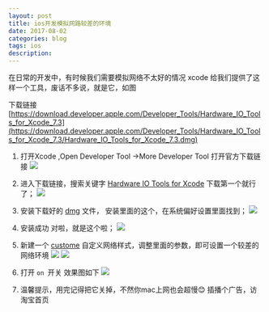 ```yaml
---
layout: post
title: ios开发模拟网路较差的环境
date: 2017-08-02
categories: blog
tags: ios
description: 
---
```






在日常的开发中，有时候我们需要模拟网络不太好的情况
xcode 给我们提供了这样一个工具，废话不多说，就是它，如图

下载链接 [https://download.developer.apple.com/Developer_Tools/Hardware_IO_Tools_for_Xcode_7.3](https://download.developer.apple.com/Developer_Tools/Hardware_IO_Tools_for_Xcode_7.3/Hardware_IO_Tools_for_Xcode_7.3.dmg)

1. 打开Xcode ,Open Developer Tool ->More Developer Tool 打开官方下载链接 
![](http://ooynqqqkg.bkt.clouddn.com/WX20170726-212539@2x.png)

2. 进入下载链接，搜索关键字 [Hardware IO Tools for Xcode]() 下载第一个就行了；
![](http://ooynqqqkg.bkt.clouddn.com/WX20170726-212340@2x.png)

3. 安装下载好的 [dmg]() 文件， 安装里面的这个，在系统偏好设置里面找到；
![](http://ooynqqqkg.bkt.clouddn.com/WX20170726-212138@2x.png)


4. 安装成功 对啦，就是这个啦；
![](http://ooynqqqkg.bkt.clouddn.com/WX20170726-212607@2x.png)

6. 新建一个 [custome]() 自定义网络样式，调整里面的参数，即可设置一个较差的网络环境
![](http://ooynqqqkg.bkt.clouddn.com/WX20170726-212910@2x.png)
![](http://ooynqqqkg.bkt.clouddn.com/WX20170726-213135@2x.png)


7. 打开 `on `开关 效果图如下
![](http://ooynqqqkg.bkt.clouddn.com/2017-07-26%2022_00_14.gif)

8. 温馨提示，用完记得把它关掉，不然你mac上网也会超慢😊
插播个广告，访淘宝首页 []()


